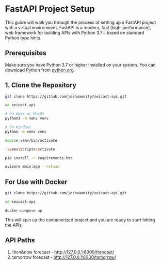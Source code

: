 # FastAPI Project Setup

This guide will walk you through the process of setting up a FastAPI project with a virtual environment. FastAPI is a modern, fast (high-performance), web framework for building APIs with Python 3.7+ based on standard Python type hints.

## Prerequisites

Make sure you have Python 3.7 or higher installed on your system. You can download Python from [python.org](https://www.python.org/downloads/).

## 1. Clone the Repository

```bash
git clone https://github.com/joshuaunity/seicast-api.git

cd seicast-api

# On Unix or MacOS
python3 -m venv venv

# On Windows
python -m venv venv

source venv/bin/activate

.\venv\Scripts\activate

pip install -r requirements.txt

uvicorn main:app --reload
```

## For Use with Docker

```bash
git clone https://github.com/joshuaunity/seicast-api.git

cd seicast-api

docker-compose up
```

This will spin up the containerized project and you are ready to start hitting the APIs


## API Paths

1. then&now forecast - http://127.0.0.1:8000/forecast/
2. tomorrow forecast - http://127.0.0.1:8000/tomorrow/
